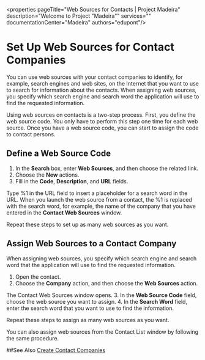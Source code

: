 <properties
                pageTitle="Web Sources for Contacts | Project Madeira" 
                description="Welcome to Project "Madeira"" 
                services="" 
                documentationCenter="Madeira"
                authors="edupont"/>
                
# Set Up Web Sources for Contact Companies
You can use web sources with your contact companies to identify, for example, search engines and web sites, on the Internet that you want to use to search for information about the contacts. When assigning web sources, you specify which search engine and search word the application will use to find the requested information.

Using web sources on contacts is a two-step process. First, you define the web source code. You only have to perform this step one time for each web source. Once you have a web source code, you can start to assign the code to contact persons. 

## Define a Web Source Code
1. In the **Search** box, enter **Web Sources**, and then choose the related link.
2. Choose the **New** actions.
3. Fill in the **Code**, **Description**, and **URL** fields.

  Type %1 in the URL field to insert a placeholder for a search word in the URL. When you launch the web source from a contact, the %1 is replaced with the search word, for example, the name of the company that you have entered in the **Contact Web Sources** window.
 
Repeat these steps to set up as many web sources as you want.

## Assign Web Sources to a Contact Company
When assigning web sources, you specify which search engine and search word that the application will use to find the requested information.
1. Open the contact.
2. Choose the **Company** action, and then choose the **Web Sources** action. 

  The Contact Web Sources window opens.
3. In the **Web Source Code** field, choose the web source you want to assign.
4. In the **Search Word** field, enter the search word that you want to use to find the information.

Repeat these steps to assign as many web sources as you want.

You can also assign web sources from the Contact List window by following the same procedure. 

##See Also
[Create Contact Companies](marketing-create-contact-companies.md)


